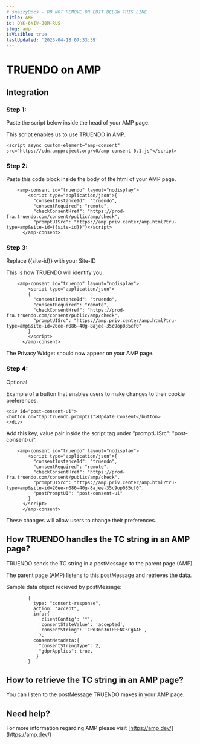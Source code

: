 ```yaml
---
# snazzyDocs - DO NOT REMOVE OR EDIT BELOW THIS LINE
title: AMP
id: DYK-6NIV-J0M-RUS
slug: amp
isVisible: true
lastUpdated: '2023-04-18 07:33:39'
---
```

# <span style="color:rgb(0, 0, 0);"><span style="background-color:rgb(255, 255, 255);">TRUENDO on AMP</span></span>

## Integration

### Step 1:

Paste the script below inside the head of your AMP page.

This script enables us to use TRUENDO in AMP.

```
<script async custom-element="amp-consent" src="https://cdn.ampproject.org/v0/amp-consent-0.1.js"</script>
```

### Step 2:

Paste this code block inside the body of the html of your AMP page.

```
    <amp-consent id="truendo" layout="nodisplay">
        <script type="application/json">{
          "consentInstanceId": "truendo",
          "consentRequired": "remote",
          "checkConsentHref": "https://prod-fra.truendo.com/consent/public/amp/check",
          "promptUISrc": "https://amp.priv.center/amp.html?tru-type=amp&site-id={{site-id}}"}</script>
      </amp-consent>
```

### <span style="color:rgb(0, 0, 0);"><span style="background-color:rgb(255, 255, 255);">Step 3</span></span>:

Replace {{site-id}} with your Site-ID

This is how TRUENDO will identify you.

```
    <amp-consent id="truendo" layout="nodisplay">
        <script type="application/json">
		{
          "consentInstanceId": "truendo",
          "consentRequired": "remote",
          "checkConsentHref": "https://prod-fra.truendo.com/consent/public/amp/check",
          "promptUISrc": "https://amp.priv.center/amp.html?tru-type=amp&site-id=20ee-r086-40g-8ajee-35c9op085cf0"
        }
		</script>
      </amp-consent>
```

<span style="color:rgb(0, 0, 0);"><span style="background-color:rgb(255, 255, 255);">The Privacy Widget should now appear on your AMP page.</span></span>

### <span style="color:rgb(0, 0, 0);"><span style="background-color:rgb(255, 255, 255);">Step 4</span></span>:

Optional

Example of a button that enables users to make changes to their cookie preferences.

```
<div id="post-consent-ui">
<button on="tap:truendo.prompt()">Update Consent</button>
</div>
```

Add this key, value pair inside the script tag under "promptUISrc": "post-consent-ui".

```
    <amp-consent id="truendo" layout="nodisplay">
        <script type="application/json">{
          "consentInstanceId": "truendo",
          "consentRequired": "remote",
          "checkConsentHref": "https://prod-fra.truendo.com/consent/public/amp/check",
          "promptUISrc": "https://amp.priv.center/amp.html?tru-type=amp&site-id=20ee-r086-40g-8ajee-35c9op085cf0",
          "postPromptUI": "post-consent-ui"
        }
      </script>
      </amp-consent>
```

These changes will allow users to change their preferences.<br />

## How TRUENDO handles the TC string in an AMP page?

TRUENDO sends the TC string in a postMessage to the parent page (AMP).

The parent page (AMP) listens to this postMessage and retrieves the data.<br />

Sample data object recieved by postMessage:

```
        {
          type: "consent-response",
          action: "accept",
          info:{
            'clientConfig': '*',
            'consentStateValue': 'accepted',
            'consentString': 'CPn3nn3nTPEENC5CgAAH',
            },
          consentMetadata:{
            "consentStringType": 2,
            "gdprApplies": true,
           }
        }
```

## How to retrieve the TC string in an AMP page?

You can listen to the postMessage TRUENDO makes in your AMP page.<br />

## **<span style="color:rgb(26, 26, 26) !important;"><span style="background-color:rgb(255, 255, 255);">Need help?</span></span>**

<span style="color:rgb(10, 10, 10);"><span style="background-color:rgb(255, 255, 255);">For more information regarding AMP please visit </span></span> [https://amp.dev/](https://amp.dev/)<br />
<br />